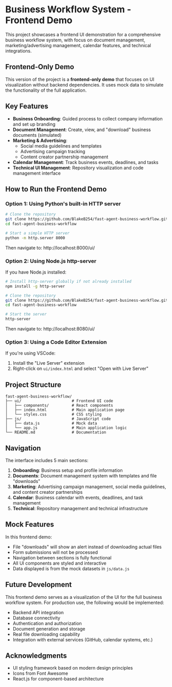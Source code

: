 # Business Workflow System - Frontend Demo

This project showcases a frontend UI demonstration for a comprehensive business workflow system, with focus on document management, marketing/advertising management, calendar features, and technical integrations.

## Frontend-Only Demo

This version of the project is a **frontend-only demo** that focuses on UI visualization without backend dependencies. It uses mock data to simulate the functionality of the full application.

## Key Features

- **Business Onboarding**: Guided process to collect company information and set up branding
- **Document Management**: Create, view, and "download" business documents (simulated)
- **Marketing & Advertising**: 
  - Social media guidelines and templates
  - Advertising campaign tracking
  - Content creator partnership management
- **Calendar Management**: Track business events, deadlines, and tasks
- **Technical UI Management**: Repository visualization and code management interface

## How to Run the Frontend Demo

### Option 1: Using Python's built-in HTTP server

```bash
# Clone the repository
git clone https://github.com/BlakeB254/fast-agent-business-workflow.git
cd fast-agent-business-workflow

# Start a simple HTTP server
python -m http.server 8000
```

Then navigate to: http://localhost:8000/ui/

### Option 2: Using Node.js http-server

If you have Node.js installed:

```bash
# Install http-server globally if not already installed
npm install -g http-server

# Clone the repository
git clone https://github.com/BlakeB254/fast-agent-business-workflow.git
cd fast-agent-business-workflow

# Start the server
http-server
```

Then navigate to: http://localhost:8080/ui/

### Option 3: Using a Code Editor Extension

If you're using VSCode:
1. Install the "Live Server" extension
2. Right-click on `ui/index.html` and select "Open with Live Server"

## Project Structure

```
fast-agent-business-workflow/
├── ui/                      # Frontend UI code
│   ├── components/          # React components
│   ├── index.html           # Main application page
│   └── styles.css           # CSS styling
├── js/                      # JavaScript code
│   ├── data.js              # Mock data
│   └── app.js               # Main application logic
└── README.md                # Documentation
```

## Navigation

The interface includes 5 main sections:

1. **Onboarding**: Business setup and profile information
2. **Documents**: Document management system with templates and file "downloads"
3. **Marketing**: Advertising campaign management, social media guidelines, and content creator partnerships
4. **Calendar**: Business calendar with events, deadlines, and task management
5. **Technical**: Repository management and technical infrastructure

## Mock Features

In this frontend demo:
- File "downloads" will show an alert instead of downloading actual files
- Form submissions will not be processed
- Navigation between sections is fully functional
- All UI components are styled and interactive
- Data displayed is from the mock datasets in `js/data.js`

## Future Development

This frontend demo serves as a visualization of the UI for the full business workflow system. For production use, the following would be implemented:

- Backend API integration
- Database connectivity
- Authentication and authorization
- Document generation and storage
- Real file downloading capability
- Integration with external services (GitHub, calendar systems, etc.)

## Acknowledgments

- UI styling framework based on modern design principles
- Icons from Font Awesome
- React.js for component-based architecture
